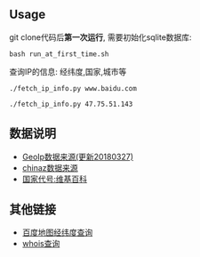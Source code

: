 ## Usage

git clone代码后**第一次运行**, 需要初始化sqlite数据库:

    bash run_at_first_time.sh

查询IP的信息: 经纬度,国家,城市等

    ./fetch_ip_info.py www.baidu.com

    ./fetch_ip_info.py 47.75.51.143

## 数据说明

* [GeoIp数据来源(更新20180327)](https://dev.maxmind.com/geoip/legacy/geolite/)
* [chinaz数据来源](http://ip.chinaz.com/ajaxsync.aspx)
* [国家代号:维基百科](https://zh.wikipedia.org/wiki/%E5%9C%8B%E5%AE%B6%E5%9C%B0%E5%8D%80%E4%BB%A3%E7%A2%BC)

## 其他链接

* [百度地图经纬度查询](http://api.map.baidu.com/lbsapi/getpoint/index.html)
* [whois查询](https://www.ultratools.com/tools/ipWhoisLookupResult)
